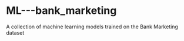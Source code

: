 # ML---bank_marketing
A collection of machine learning models trained on the Bank Marketing dataset
